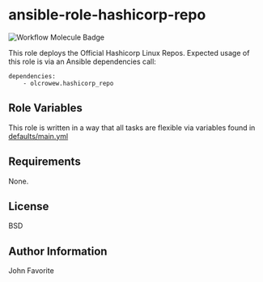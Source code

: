 # ansible-role-hashicorp-repo

![Workflow Molecule Badge](https://github.com/OldCrowEW/ansible-role-hashicorp-repo/workflows/Molecule%20Test/badge.svg)


This role deploys the Official Hashicorp Linux Repos. Expected usage of this role is via an Ansible dependencies call:

    dependencies:
        - olcrowew.hashicorp_repo

## Role Variables
This role is written in a way that all tasks are flexible via variables found in [defaults/main.yml](https://github.com/OldCrowEW/ansible-role-hashicorp-repo/blob/master/defaults/main.yml)

## Requirements
None.

## License

BSD

## Author Information

John Favorite